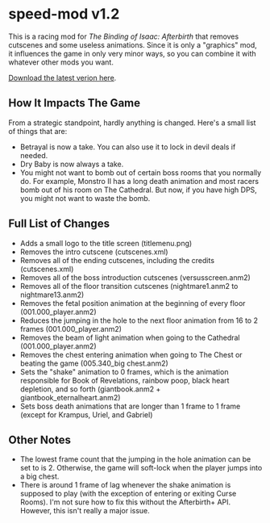 # speed-mod v1.2

This is a racing mod for *The Binding of Isaac: Afterbirth* that removes cutscenes and some useless animations. Since it is only a "graphics" mod, it influences the game in only very minor ways, so you can combine it with whatever other mods you want.

[Download the latest verion here](https://github.com/Zamiell/speed-mod/releases).

## How It Impacts The Game
From a strategic standpoint, hardly anything is changed. Here's a small list of things that are:

* Betrayal is now a take. You can also use it to lock in devil deals if needed.
* Dry Baby is now always a take.
* You might not want to bomb out of certain boss rooms that you normally do. For example, Monstro II has a long death animation and most racers bomb out of his room on The Cathedral. But now, if you have high DPS, you might not want to waste the bomb.


## Full List of Changes
* Adds a small logo to the title screen (titlemenu.png)
* Removes the intro cutscene (cutscenes.xml)
* Removes all of the ending cutscenes, including the credits (cutscenes.xml)
* Removes all of the boss introduction cutscenes (versusscreen.anm2)
* Removes all of the floor transition cutscenes (nightmare1.anm2 to nightmare13.anm2)
* Removes the fetal position animation at the beginning of every floor (001.000_player.anm2)
* Reduces the jumping in the hole to the next floor animation from 16 to 2 frames (001.000_player.anm2)
* Removes the beam of light animation when going to the Cathedral (001.000_player.anm2)
* Removes the chest entering animation when going to The Chest or beating the game (005.340_big chest.anm2)
* Sets the "shake" animation to 0 frames, which is the animation responsible for Book of Revelations, rainbow poop, black heart depletion, and so forth (giantbook.anm2 + giantbook_eternalheart.anm2)
* Sets boss death animations that are longer than 1 frame to 1 frame (except for Krampus, Uriel, and Gabriel)

## Other Notes
* The lowest frame count that the jumping in the hole animation can be set to is 2. Otherwise, the game will soft-lock when the player jumps into a big chest.
* There is around 1 frame of lag whenever the shake animation is supposed to play (with the exception of entering or exiting Curse Rooms). I'm not sure how to fix this without the Afterbirth+ API. However, this isn't really a major issue.
